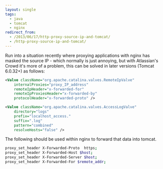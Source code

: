 ```yaml
---
layout: single
tags:
  - java
  - tomcat
  - nginx
redirect_from:
  - /2013/06/17/http-proxy-source-ip-and-tomcat/
  - /http-proxy-source-ip-and-tomcat/
---
```

Run into a situation recently where proxying applications with nginx has masked the source IP - which normally is just annoying, but with Atlassian's Crowd it's more of a problem, this can be solved in later versions (Tomcat 6.0.32+) as follows:

```xml
<Valve className="org.apache.catalina.valves.RemoteIpValve"
	internalProxies="proxy_IP_address"
	remoteIpHeader="x-forwarded-for"
	remoteIpProxiesHeader="x-forwarded-by"
	protocolHeader="x-forwarded-proto" />

<Valve className="org.apache.catalina.valves.AccessLogValve"
	directory="logs"
	prefix="localhost_access."
	suffix=".log"
	pattern="combined"
	resolveHosts="false" />
```

The following should be used within nginx to forward that data into tomcat.

```bash
proxy_set_header X-Forwarded-Proto  https;
proxy_set_header X-Forwarded-Host $host;
proxy_set_header X-Forwarded-Server $host;
proxy_set_header X-Forwarded-For $remote_addr;
```
